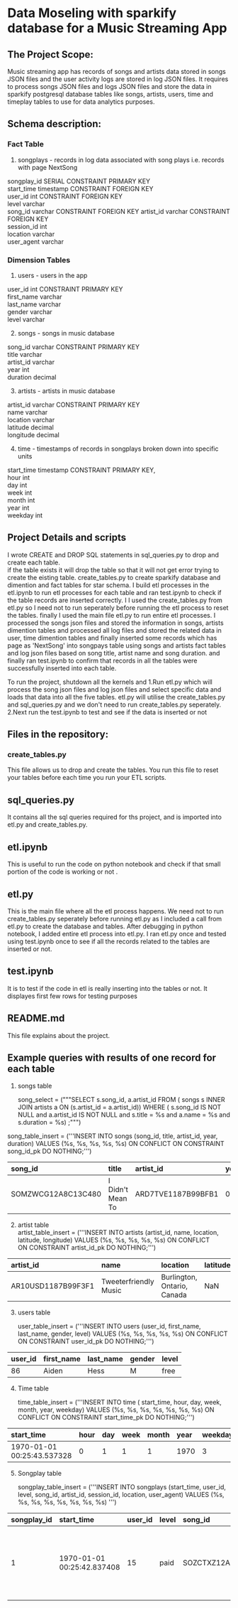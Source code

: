 # Data Moseling with sparkify database for a Music Streaming App  

## The Project Scope:

Music streaming app has records of songs and artists data stored in songs JSON files and the user activity logs are stored in log JSON files. It requires to process songs JSON files and logs JSON files and store the data in sparkify postgresql database tables like songs, artists, users, time and timeplay tables to use for data analytics purposes. 

## Schema description:   

### Fact Table   

1. songplays - records in log data associated with song plays i.e. records with page NextSong   

songplay_id SERIAL CONSTRAINT PRIMARY KEY   
start_time timestamp CONSTRAINT FOREIGN KEY  
user_id int CONSTRAINT FOREIGN KEY  
level varchar   
song_id varchar CONSTRAINT FOREIGN KEY 
artist_id varchar CONSTRAINT FOREIGN KEY  
session_id int   
location varchar   
user_agent varchar 

### Dimension Tables   

1. users - users in the app   

  user_id int CONSTRAINT PRIMARY KEY   
  first_name varchar   
  last_name varchar   
  gender varchar   
  level varchar 


2. songs - songs in music database   

  song_id varchar CONSTRAINT PRIMARY KEY   
  title varchar   
  artist_id varchar   
  year int   
  duration decimal   

3. artists - artists in music database   

  artist_id varchar CONSTRAINT PRIMARY KEY   
  name varchar   
  location varchar   
  latitude decimal   
  longitude decimal   

4. time - timestamps of records in songplays broken down into specific units

  start_time timestamp CONSTRAINT PRIMARY KEY,   
  hour int   
  day int   
  week int   
  month int   
  year int   
  weekday int 


## Project Details and scripts

I wrote  CREATE and DROP SQL statements in sql_queries.py to drop and create each table.   
if the table exists it will drop the table so that it will not get error trying to create the eisting table.
create_tables.py to create sparkify database and dimention and fact tables for star schema.
I build etl processes in the etl.ipynb to run etl processes for each table and ran test.ipynb to check if the table records are inserted correctly. I I used the create_tables.py from etl.py so I need not to run seperately before running the etl process to reset the tables. 
finally I used the main file etl.py to run entire etl processes. I processed the songs json files and stored the information in songs, artists dimention tables and processed all log files and stored the related data in user, time dimention tables and finally inserted some records which has page as 'NextSong' into songpays table using songs and artists fact tables and log json files based on song title, artist name and song duration. and finally ran test.ipynb to confirm that records in all the tables were successfully inserted into each table. 
 
 To run the project, shutdown all the kernels and 
1.Run etl.py which will process the song json files and log json files and select specific data and loads that data into all the five tables. etl.py will utilise the create_tables.py and sql_queries.py and we don't need to run create_tables.py seperately.
2.Next run the test.ipynb to test and see if the data is inserted or not


## Files in the repository:   

### create_tables.py  
This file allows us to drop and create the tables. You run this file to reset your tables before each time you run your ETL scripts.   
## sql_queries.py   
It contains all the sql queries required for ths project, and is imported into etl.py and create_tables.py.
## etl.ipynb   
This is useful to run the code on python notebook and check if that small portion of the code is working or not .
## etl.py   
This is the main file  where all the etl process happens. We need not to run create_tables.py seperately before running etl.py as I included a call from etl.py to create the database and tables. After debugging in python notebook, I added entire etl process into etl.py. I ran etl.py once and tested using test.ipynb once to see if all the records related to the tables are inserted or not.
## test.ipynb   
It is to test if the code in etl is really inserting into the tables or not. It displayes first few rows for testing purposes
## README.md   
This file explains about the project.

## Example queries with results of one record for each table

1. songs table   
   
   song_select = ("""SELECT s.song_id, a.artist_id
                  FROM ( songs s 
                         INNER JOIN artists a 
                         ON (s.artist_id = a.artist_id)) 
                         WHERE ( s.song_id IS NOT NULL
                         and a.artist_id IS NOT NULL
                         and s.title = %s
                         and a.name = %s
                         and s.duration = %s) ;""") 


song_table_insert = ('''INSERT INTO songs (song_id, title, artist_id, year, duration) VALUES (%s, %s, %s, %s, %s) ON CONFLICT ON CONSTRAINT song_id_pk 
                        DO NOTHING;''')

|song_id                |title                   |artist_id               |year      |duration    |   
|:----------------------|:-----------------------|:-----------------------|:---------|:-----------| 
|SOMZWCG12A8C13C480     |I Didn't Mean To        |ARD7TVE1187B99BFB1      |0         |218.93179   |

2. artist table   
    artist_table_insert = ('''INSERT INTO artists (artist_id, name, location, latitude, longitude) VALUES (%s, %s, %s, %s, %s) ON CONFLICT  
                              ON  CONSTRAINT artist_id_pk DO NOTHING;''')

|artist_id              |name                    |location                    |latitude           |longitude      |   
|:----------------------|:-----------------------|:-----------------------    |:---------         |:-----------   | 
|AR10USD1187B99F3F1     |Tweeterfriendly Music   |Burlington, Ontario, Canada |NaN                |NaN            |
        

3. users table   

    user_table_insert = ('''INSERT INTO users (user_id, first_name, last_name, gender, level) VALUES (%s, %s, %s, %s, %s) ON CONFLICT ON CONSTRAINT                                 user_id_pk DO NOTHING;''')

|user_id                | first_name              |last_name                |gender            |level          |
|:----------------------|:----------------------- |:----------------------- |:---------        |:-----------   | 
|86                     | Aiden                   |Hess                     |M                 |free           |   

4. Time table   

   time_table_insert = ('''INSERT INTO time ( start_time, hour, day, week, month, year, weekday) VALUES (%s, %s, %s, %s, %s, %s, %s) ON CONFLICT ON                                 CONSTRAINT start_time_pk 
                            DO NOTHING;''') 
   
|start_time                     |hour           |day            |week       |month      |year     |weekday    |
|:----------------------        |:--------------|:--------------|:---------  |:-------  |:--------|:----------|   
|1970-01-01 00:25:43.537328     |0              |1              |1           |1         |1970     |3          |   

5. Songplay table   


    songplay_table_insert = ('''INSERT INTO songplays (start_time, user_id, level, song_id,
                            artist_id, session_id, location, user_agent) 
                            VALUES (%s, %s, %s, %s, %s, %s, %s, %s) ''')
                            

|songplay_id|start_time                 |user_id|level |song_id            |artist_id         |session_id|location                |user_agent                          |
|:--------- |:--------------            |:------|:---- |:-------           |:--------         |:---------|------------            |-----------                         |   
|1          |1970-01-01 00:25:42.837408 |15     |paid  |SOZCTXZ12AB0182364 |AR5KOSW1187FB35FF4|818       |Chicago-Naperville-Elgin,<br> IL-IN-WI|"Mozilla/5.0 (X11; Linux x86_64)<br> AppleWebKit/537.36 (KHTML, like Gecko)<br> Ubuntu Chromium/36.0.1985.125 <br>Chrome/36.0.1985.125 Safari/537.36"



